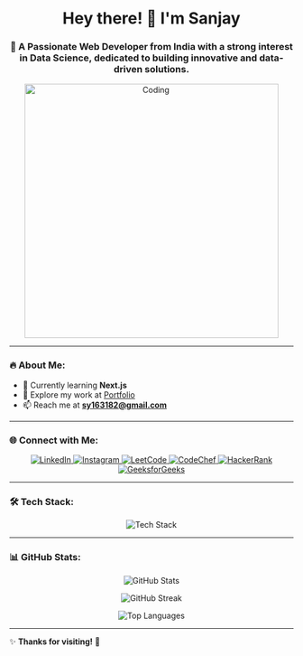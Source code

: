 <h1 align="center">Hey there! 👋 I'm Sanjay</h1>
<h3 align="center">🚀 A Passionate Web Developer from India with a strong interest in Data Science, dedicated to building innovative and data-driven solutions.</h3>

<div align="center">
  <img src="https://camo.githubusercontent.com/4d9f5ecceb711eec6e2018f38a5677dc657c9738d4a65ba3b928c41c0a45b439/68747470733a2f2f6d69726f2e6d656469756d2e636f6d2f6d61782f313336302f302a37513379765349765f7430696f4a2d5a2e676966" alt="Coding" width="450"/>
</div>

---

### 🔥 About Me:
- 🌱 Currently learning **Next.js**
- 💼 Explore my work at [Portfolio](https://yadav-sanjay.vercel.app/)
- 📫 Reach me at **sy163182@gmail.com**

---

### 🌐 Connect with Me:
<p align="center">
  <a href="https://linkedin.com/in/sanjay yadav" target="_blank">
    <img src="https://img.shields.io/badge/LinkedIn-0A66C2?style=for-the-badge&logo=linkedin&logoColor=white" alt="LinkedIn"/>
  </a>
  <a href="https://instagram.com/yadavsanjay_05" target="_blank">
    <img src="https://img.shields.io/badge/Instagram-E4405F?style=for-the-badge&logo=instagram&logoColor=white" alt="Instagram"/>
  </a>
    <a href="https://www.leetcode.com/yadav_sanjay" target="_blank">
    <img src="https://img.shields.io/badge/LeetCode-FFA116?style=for-the-badge&logo=leetcode&logoColor=black" alt="LeetCode"/>
  </a>
  <a href="https://www.codechef.com/users/trip_resin_03" target="_blank">
    <img src="https://img.shields.io/badge/CodeChef-5B4638?style=for-the-badge&logo=codechef&logoColor=white" alt="CodeChef"/>
  </a>
  <a href="https://www.hackerrank.com/@sy163182" target="_blank">
    <img src="https://img.shields.io/badge/HackerRank-2EC866?style=for-the-badge&logo=hackerrank&logoColor=white" alt="HackerRank"/>
  </a>
  <a href="https://auth.geeksforgeeks.org/user/sy163alib" target="_blank">
    <img src="https://img.shields.io/badge/GeeksforGeeks-0F9D58?style=for-the-badge&logo=geeksforgeeks&logoColor=white" alt="GeeksforGeeks"/>
  </a>
</p>

---

### 🛠️ Tech Stack:
<p align="center">
  <img src="https://skillicons.dev/icons?i=html,css,js,react,nextjs,redux,nodejs,express,mongodb,bootstrap,tailwind,git,aws,gcp,python,flask,cpp,java,sqlite,postman,vscode,linux" alt="Tech Stack"/>
</p>

---

### 📊 GitHub Stats:
<p align="center">
  <img src="https://github-readme-stats.vercel.app/api?username=sanjay-yadav-05&show_icons=true&theme=radical" alt="GitHub Stats"/>
</p>
<p align="center">
  <img src="https://github-readme-streak-stats.herokuapp.com/?user=sanjay-yadav-05&theme=radical" alt="GitHub Streak"/>
</p>
<p align="center">
  <img src="https://github-readme-stats.vercel.app/api/top-langs?username=sanjay-yadav-05&layout=compact&theme=radical" alt="Top Languages"/>
</p>

---

✨ **Thanks for visiting!** 🚀

